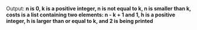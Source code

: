 Output: **n is 0, k is a positive integer, n is not equal to k, n is smaller than k, costs is a list containing two elements: n - k + 1 and 1, h is a positive integer, h is larger than or equal to k, and 2 is being printed**